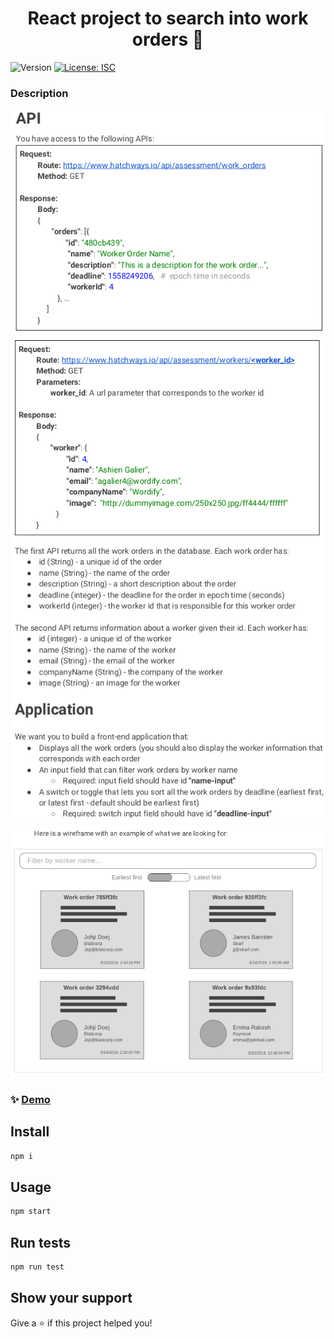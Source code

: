 <h1 align="center">React project to search into work orders 👋</h1>
<p>
  <img alt="Version" src="https://img.shields.io/badge/version-1.0.0-blue.svg?cacheSeconds=2592000" />
  <a href="#" target="_blank">
    <img alt="License: ISC" src="https://img.shields.io/badge/License-ISC-yellow.svg" />
  </a>
</p>

### Description

<div align="center">

![alt text](./img/exercise1.png "Description")
![alt text](./img/exercise2.png "Description")
![alt text](./img/exercise3.png "Description")

</div>

### ✨ <a href="https://work-orders-aqa7s7uoga-uc.a.run.app" target="_blank">Demo</a>

## Install

```sh
npm i
```

## Usage

```sh
npm start
```

## Run tests

```sh
npm run test
```

## Show your support

Give a ⭐️ if this project helped you!